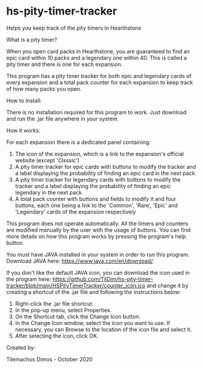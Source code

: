 # hs-pity-timer-tracker
Helps you keep track of the pity timers in Hearthstone

What is a pity timer?

When you open card packs in Hearthstone, you are guaranteed to find an epic card within 10 packs and a legendary one within 40. This is called a pity timer and there is one for each expansion.

This program has a pity timer tracker for both epic and legendary cards of every expansion and a total pack counter for each expansion to keep track of how many packs you open.

How to install:

There is no installation required for this program to work. Just download and run the .jar file anywhere in your system.

How it works:

For each expansion there is a dedicated panel containing:
1) The icon of the expansion, which is a link to the expansion's official website (except 'Clsssic')
2) A pity timer tracker for epic cards with buttons to modify the tracker and a label displaying the probability of finding an epic card in the next pack
3) A pity timer tracker for legendary cards with buttons to modify the tracker and a label displaying the probability of finding an epic legendary in the next pack
4) A total pack counter with buttons and fields to modify it and four buttons, each one being a link to the 'Common', 'Rare', 'Epic' and 'Legendary' cards 
   of the expansion respectively

This program does not operate automatically. All the timers and counters are modified manually by the user with the usage of buttons.
You can find more details on how this program works by pressing the program's help button.

You must have JAVA installed in your system in order to run this program. Download JAVA here: https://www.java.com/en/download/.

If you don't like the default JAVA icon, you can download the icon used in the program here: https://github.com/TilDim/hs-pity-timer-tracker/blob/main/HSPityTimerTracker/counter_icon.ico and change it by creating a shortcut of the .jar file and following the instructions below:
1) Right-click the .jar file shortcut.
2) In the pop-up menu, select Properties.
3) On the Shortcut tab, click the Change Icon button.
4) In the Change Icon window, select the icon you want to use. If necessary, you can Browse to the location of the icon file and select it.
5) After selecting the icon, click OK.

Created by:

Tilemachos Dimos  -  October 2020

